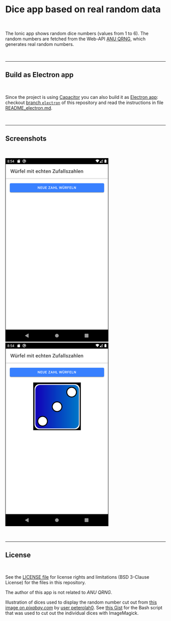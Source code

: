 # Dice app based on real random data #

<br>

The Ionic app shows random dice numbers (values from 1 to 6).
The random numbers are fetched from the Web-API [ANU QRNG](https://qrng.anu.edu.au/contact/api-documentation/),
which generates real random numbers.

<br>

----

## Build as Electron app ##

<br>

Since the project is using [Capacitor](https://capacitorjs.com/) you can also build it as [Electron app](https://www.electronjs.org/):
 checkout [branch `electron`](https://github.com/MDecker-MobileComputing/Ionic_Wuerfel/tree/electron) of this repository and read the instructions in file [README_electron.md](https://github.com/MDecker-MobileComputing/Ionic_Wuerfel/blob/electron/README_electron.md).

<br>

----

## Screenshots ##

<br>

![Screenshot 1](screenshot_1.png)  ![Screenshot 2](screenshot_2.png)

<br>

----

## License ##

<br>

See the [LICENSE file](LICENSE.md) for license rights and limitations (BSD 3-Clause License) for the files in this repository.

The author of this app is not related to *ANU QRNG*.

Illustration of dices used to display the random number cut out from [this image on *pixabay.com*](https://pixabay.com/de/illustrations/spiel-w%C3%BCrfel-dominospiel-1905965/) by [user peterolah0](https://pixabay.com/de/users/peterolah0-904688/). See [this Gist](https://gist.github.com/MDecker-MobileComputing/6ac576c3a512d2d462920b8e182beaa6) for the Bash script that was used to cut out the individual dices with ImageMagick.

<br>
